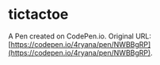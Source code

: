 # tictactoe

A Pen created on CodePen.io. Original URL: [https://codepen.io/4ryana/pen/NWBBgRP](https://codepen.io/4ryana/pen/NWBBgRP).

